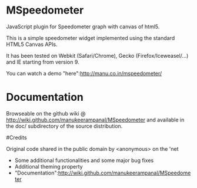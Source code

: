 # MSpeedometer
JavaScript plugin for Speedometer graph with canvas of html5.

This is a simple speedometer widget implemented using the standard HTML5 Canvas APIs.

It has been tested on Webkit (Safari/Chrome), Gecko (Firefox/Iceweasel/...) and IE starting from version 9.

You can watch a demo "here":http://manu.co.in/mspeedometer/

# Documentation

Browseable on the github wiki @ http://wiki.github.com/manukeerampanal/MSpeedometer and available in the doc/ subdirectory of the source distribution.

#Credits

Original code shared in the public domain by &lt;anonymous&gt; on the 'net



* Some additional functionalities and some major bug fixes
* Additional theming property
* "Documentation":http://wiki.github.com/manukeerampanal/MSpeedometer


